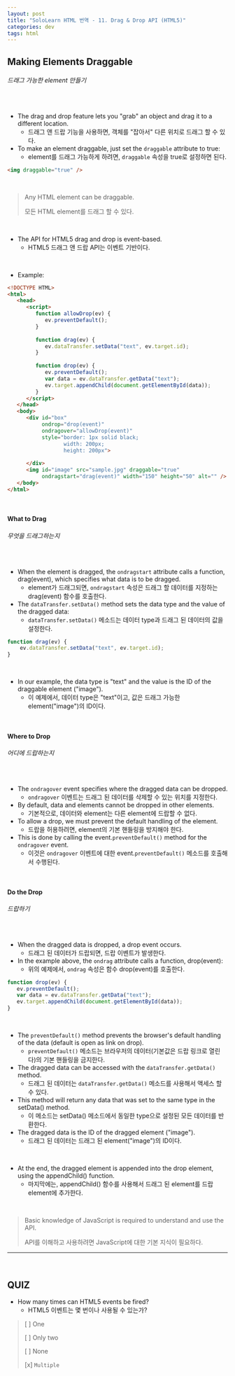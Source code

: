 ```yaml
---
layout: post
title: "SoloLearn HTML 번역 - 11. Drag & Drop API (HTML5)"
categories: dev
tags: html
---
```


## Making Elements Draggable

###### 드래그 가능한 element 만들기

<br>

- The drag and drop feature lets you "grab" an object and drag it to a different location.
  - 드래그 앤 드랍 기능을 사용하면, 객체를 "잡아서" 다른 위치로 드래그 할 수 있다.
- To make an element draggable, just set the `draggable` attribute to true:
  - element를 드래그 가능하게 하려면, `draggable` 속성을 true로 설정하면 된다.

```html
<img draggable="true" />
```

<br>

> Any HTML element can be draggable.
>
> 모든 HTML element를 드래그 할 수 있다.

<br>

- The API for HTML5 drag and drop is event-based.
  - HTML5 드래그 앤 드랍 API는 이벤트 기반이다.

<br>

- Example:

```html
<!DOCTYPE HTML>
<html>
   <head>
      <script>
         function allowDrop(ev) {
            ev.preventDefault();
         }
         
         function drag(ev) {
            ev.dataTransfer.setData("text", ev.target.id);
         }
         
         function drop(ev) {
            ev.preventDefault();
            var data = ev.dataTransfer.getData("text");
            ev.target.appendChild(document.getElementById(data));
         }
      </script>
   </head>
   <body>
      <div id="box"
           ondrop="drop(event)"
           ondragover="allowDrop(event)"
           style="border: 1px solid black;
                  width: 200px;
                  height: 200px">
         
      </div>
      <img id="image" src="sample.jpg" draggable="true"
           ondragstart="drag(event)" width="150" height="50" alt="" />
   </body>
</html>
```

<br>

#### What to Drag

###### 무엇을 드래그하는지

<br>

- When the element is dragged, the `ondragstart` attribute calls a function, drag(event), which specifies what data is to be dragged.
  - element가 드래그되면, `ondragstart` 속성은 드래그 할 데이터를 지정하는 drag(event) 함수를 호출한다.
- The `dataTransfer.setData()` method sets the data type and the value of the dragged data:
  - `dataTransfer.setData()` 메소드는 데이터 type과 드래그 된 데이터의 값을 설정한다.

```js
function drag(ev) {
	ev.dataTransfer.setData("text", ev.target.id);
}
```

<br>

- In our example, the data type is "text" and the value is the ID of the draggable element ("image").
  - 이 예제에서, 데이터 type은 "text"이고, 값은 드래그 가능한 element("image")의 ID이다.

<br>

#### Where to Drop

###### 어디에 드랍하는지

<br>

- The `ondragover` event specifies where the dragged data can be dropped.
  - `ondragover` 이벤트는 드래그 된 데이터를 삭제할 수 있는 위치를 지정한다.
- By default, data and elements cannot be dropped in other elements.
  - 기본적으로, 데이터와 element는 다른 element에 드랍할 수 없다.
- To allow a drop, we must prevent the default handling of the element.
  - 드랍을 허용하려면, element의 기본 핸들링을 방지해야 한다.
- This is done by calling the event.`preventDefault()` method for the `ondragover` event.
  - 이것은 `ondragover` 이벤트에 대한 event.`preventDefault()` 메소드를 호출해서 수행된다.

<br>

#### Do the Drop

###### 드랍하기

<br>

- When the dragged data is dropped, a drop event occurs.
  - 드래그 된 데이터가 드랍되면, 드랍 이벤트가 발생한다.
- In the example above, the `ondrag` attribute calls a function, drop(event):
  - 위의 예제에서, `ondrag` 속성은 함수 drop(event)를 호출한다.

```js
function drop(ev) {
   ev.preventDefault();
   var data = ev.dataTransfer.getData("text");
   ev.target.appendChild(document.getElementById(data));
}
```

<br>

- The `preventDefault()` method prevents the browser's default handling of the data (default is open as link on drop).
  - `preventDefault()` 메소드는 브라우저의 데이터(기본값은 드랍 링크로 열린다)의 기본 핸들링을 금지한다.
- The dragged data can be accessed with the `dataTransfer.getData()` method.
  - 드래그 된 데이터는 `dataTransfer.getData()` 메소드를 사용해서 액세스 할 수 있다.
- This method will return any data that was set to the same type in the setData() method.
  - 이 메소드는 setData() 메소드에서 동일한 type으로 설정된 모든 데이터를 반환한다.
- The dragged data is the ID of the dragged element ("image").
  - 드래그 된 데이터는 드래그 된 element("image")의 ID이다.

<br>

- At the end, the dragged element is appended into the drop element, using the appendChild() function.
  - 마지막에는, appendChild() 함수를 사용해서 드래그 된 element를 드랍 element에 추가한다.

<br>

> Basic knowledge of JavaScript is required to understand and use the API.
>
> API를 이해하고 사용하려면 JavaScript에 대한 기본 지식이 필요하다.

------

<br>

## QUIZ

- How many times can HTML5 events be fired?
  - HTML5 이벤트는 몇 번이나 사용될 수 있는가?

> [ ] One
>
> [ ] Only two
>
> [ ] None
>
> [x] `Multiple`

<br>